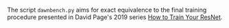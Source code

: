 The script `dawnbench.py` aims for exact equivalence to the final training procedure presented in David Page's 2019 series
[How to Train Your ResNet](https://myrtle.ai/learn/how-to-train-your-resnet-8-bag-of-tricks/).
